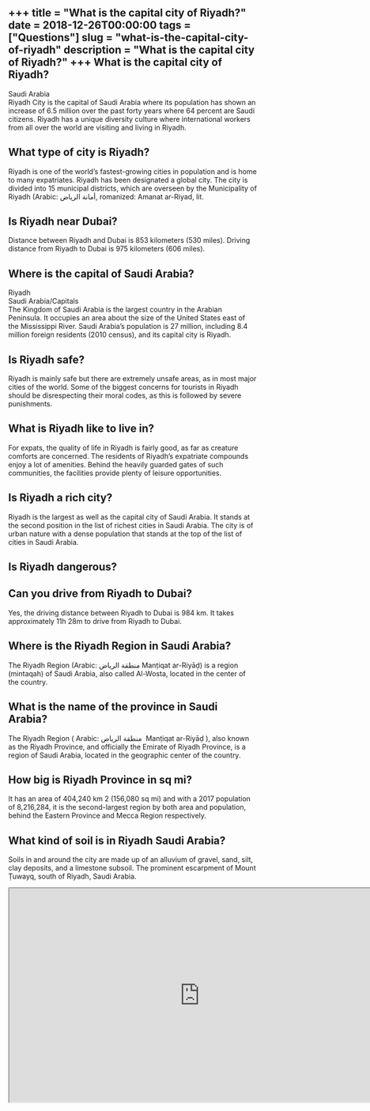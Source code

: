 +++
title = "What is the capital city of Riyadh?"
date = 2018-12-26T00:00:00
tags = ["Questions"]
slug = "what-is-the-capital-city-of-riyadh"
description = "What is the capital city of Riyadh?"
+++
What is the capital city of Riyadh?
-----------------------------------

Saudi Arabia  
Riyadh City is the capital of Saudi Arabia where its population has shown an increase of 6.5 million over the past forty years where 64 percent are Saudi citizens. Riyadh has a unique diversity culture where international workers from all over the world are visiting and living in Riyadh.

What type of city is Riyadh?
----------------------------

Riyadh is one of the world’s fastest-growing cities in population and is home to many expatriates. Riyadh has been designated a global city. The city is divided into 15 municipal districts, which are overseen by the Municipality of Riyadh (Arabic: أمانة الرياض, romanized: Amanat ar-Riyad, lit.

Is Riyadh near Dubai?
---------------------

Distance between Riyadh and Dubai is 853 kilometers (530 miles). Driving distance from Riyadh to Dubai is 975 kilometers (606 miles).

Where is the capital of Saudi Arabia?
-------------------------------------

Riyadh  
Saudi Arabia/Capitals  
The Kingdom of Saudi Arabia is the largest country in the Arabian Peninsula. It occupies an area about the size of the United States east of the Mississippi River. Saudi Arabia’s population is 27 million, including 8.4 million foreign residents (2010 census), and its capital city is Riyadh.

Is Riyadh safe?
---------------

Riyadh is mainly safe but there are extremely unsafe areas, as in most major cities of the world. Some of the biggest concerns for tourists in Riyadh should be disrespecting their moral codes, as this is followed by severe punishments.

What is Riyadh like to live in?
-------------------------------

For expats, the quality of life in Riyadh is fairly good, as far as creature comforts are concerned. The residents of Riyadh’s expatriate compounds enjoy a lot of amenities. Behind the heavily guarded gates of such communities, the facilities provide plenty of leisure opportunities.

Is Riyadh a rich city?
----------------------

Riyadh is the largest as well as the capital city of Saudi Arabia. It stands at the second position in the list of richest cities in Saudi Arabia. The city is of urban nature with a dense population that stands at the top of the list of cities in Saudi Arabia.

Is Riyadh dangerous?
--------------------

Can you drive from Riyadh to Dubai?
-----------------------------------

Yes, the driving distance between Riyadh to Dubai is 984 km. It takes approximately 11h 28m to drive from Riyadh to Dubai.

Where is the Riyadh Region in Saudi Arabia?
-------------------------------------------

The Riyadh Region (Arabic: منطقة الرياض‎‎ Manṭiqat ar-Riyāḍ) is a region (mintaqah) of Saudi Arabia, also called Al-Wosta, located in the center of the country.

What is the name of the province in Saudi Arabia?
-------------------------------------------------

The Riyadh Region ( Arabic: منطقة الرياض ‎ Manṭiqat ar-Riyāḍ ), also known as the Riyadh Province, and officially the Emirate of Riyadh Province, is a region of Saudi Arabia, located in the geographic center of the country.

How big is Riyadh Province in sq mi?
------------------------------------

It has an area of 404,240 km 2 (156,080 sq mi) and with a 2017 population of 8,216,284, it is the second-largest region by both area and population, behind the Eastern Province and Mecca Region respectively.

What kind of soil is in Riyadh Saudi Arabia?
--------------------------------------------

Soils in and around the city are made up of an alluvium of gravel, sand, silt, clay deposits, and a limestone subsoil. The prominent escarpment of Mount Ṭuwayq, south of Riyadh, Saudi Arabia.

<iframe allow="accelerometer; autoplay; clipboard-write; encrypted-media; gyroscope; picture-in-picture" allowfullscreen="" class="__youtube_prefs__  epyt-is-override  no-lazyload" data-no-lazy="1" data-origheight="433" data-origwidth="770" data-skipgform_ajax_framebjll="" height="433" id="_ytid_93751" loading="lazy" src="https://www.youtube.com/embed/ollH45NDXu0?enablejsapi=1&autoplay=0&cc_load_policy=0&cc_lang_pref=&iv_load_policy=1&loop=0&modestbranding=0&rel=1&fs=1&playsinline=0&autohide=2&theme=dark&color=red&controls=1&" title="YouTube player" width="770"></iframe>